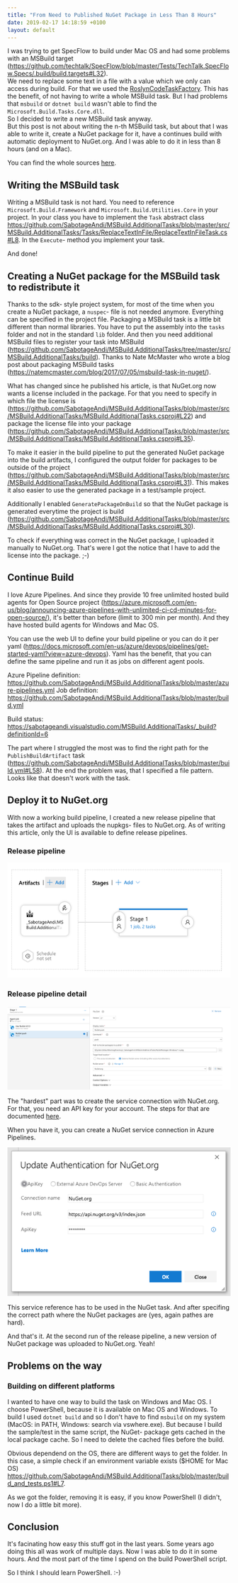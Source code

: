 ```yaml
---
title: "From Need to Published NuGet Package in Less Than 8 Hours"
date: 2019-02-17 14:18:59 +0100
layout: default
---
```


I was trying to get SpecFlow to build under Mac OS and had some problems with an MSBuild target (<https://github.com/techtalk/SpecFlow/blob/master/Tests/TechTalk.SpecFlow.Specs/.build/build.targets#L32>).  
We need to replace some text in a file with a value which we only can access during build. For that we used the [RoslynCodeTaskFactory](https://docs.microsoft.com/en-us/visualstudio/msbuild/msbuild-roslyncodetaskfactory?view=vs-2017). This has the benefit, of not having to write a whole MSBuild task. But I had problems that `msbuild` or `dotnet build` wasn't able to find the `Microsoft.Build.Tasks.Core.dll`.  
So I decided to write a new MSBuild task anyway.  
But this post is not about writing the n-th MSBuild task, but about that I was able to write it, create a NuGet package for it, have a continues build with automatic deployment to NuGet.org. And I was able to do it in less than 8 hours (and on a Mac).

You can find the whole sources [here](https://github.com/SabotageAndi/MSBuild.AdditionalTasks).

## Writing the MSBuild task

Writing a MSBuild task is not hard. You need to reference `Microsoft.Build.Framework` and `Microsoft.Build.Utilities.Core` in your project. In your class you have to implement the `Task` abstract class <https://github.com/SabotageAndi/MSBuild.AdditionalTasks/blob/master/src/MSBuild.AdditionalTasks/Tasks/ReplaceTextInFile/ReplaceTextInFileTask.cs#L8>. In the `Execute`- method you implement your task.

And done!

## Creating a NuGet package for the MSBuild task to redistribute it

Thanks to the sdk- style project system, for most of the time when you create a NuGet package, a `nuspec`- file is not needed anymore. Everything can be specified in the project file.
Packaging a MSBuild task is a little bit different than normal libraries. You have to put the assembly into the `tasks` folder and not in the standard `lib` folder. And then you need additional MSBuild files to register your task into MSBuild (<https://github.com/SabotageAndi/MSBuild.AdditionalTasks/tree/master/src/MSBuild.AdditionalTasks/build>). Thanks to Nate McMaster who wrote a blog post about packaging MSBuild tasks (<https://natemcmaster.com/blog/2017/07/05/msbuild-task-in-nuget/>).

What has changed since he published his article, is that NuGet.org now wants a license included in the package. For that you need to specify in which file the license is (<https://github.com/SabotageAndi/MSBuild.AdditionalTasks/blob/master/src/MSBuild.AdditionalTasks/MSBuild.AdditionalTasks.csproj#L22>) and package the license file into your package (<https://github.com/SabotageAndi/MSBuild.AdditionalTasks/blob/master/src/MSBuild.AdditionalTasks/MSBuild.AdditionalTasks.csproj#L35>).

To make it easier in the build pipeline to put the generated NuGet package into the build artifacts, I configured the output folder for packages to be outside of the project (<https://github.com/SabotageAndi/MSBuild.AdditionalTasks/blob/master/src/MSBuild.AdditionalTasks/MSBuild.AdditionalTasks.csproj#L31>).
This makes it also easier to use the generated package in a test/sample project.

Additionally I enabled `GeneratePackageOnBuild` so that the NuGet package is generated everytime the project is build (<https://github.com/SabotageAndi/MSBuild.AdditionalTasks/blob/master/src/MSBuild.AdditionalTasks/MSBuild.AdditionalTasks.csproj#L30>).

To check if everything was correct in the NuGet package, I uploaded it manually to NuGet.org. That's were I got the notice that I have to add the license into the package. ;-)

## Continue Build

I love Azure Pipelines. And since they provide 10 free unlimited hosted build agents for Open Source project (<https://azure.microsoft.com/en-us/blog/announcing-azure-pipelines-with-unlimited-ci-cd-minutes-for-open-source/>), it's better than before (limit to 300 min per month). And they have hosted build agents for Windows and Mac OS.

You can use the web UI to define your build pipeline or you can do it per yaml (<https://docs.microsoft.com/en-us/azure/devops/pipelines/get-started-yaml?view=azure-devops>).
Yaml has the benefit, that you can define the same pipeline and run it as jobs on different agent pools.

Azure Pipeline definition: <https://github.com/SabotageAndi/MSBuild.AdditionalTasks/blob/master/azure-pipelines.yml>
Job definition: <https://github.com/SabotageAndi/MSBuild.AdditionalTasks/blob/master/build.yml>

Build status: https://sabotageandi.visualstudio.com/MSBuild.AdditionalTasks/_build?definitionId=6

The part where I struggled the most was to find the right path for the `PublishBuildArtifact` task (<https://github.com/SabotageAndi/MSBuild.AdditionalTasks/blob/master/build.yml#L58>). At the end the problem was, that I specified a file pattern. Looks like that doesn't work with the task.

## Deploy it to NuGet.org

With now a working build pipeline, I created a new release pipeline that takes the artifact and uploads the nupkgs- files to NuGet.org.
As of writing this article, only the UI is available to define release pipelines.

### Release pipeline

![release pipeline](/assets/images/2019-02-17%20Release%20Pipeline.png)

### Release pipeline detail

![release pipeline detail](/assets/images/2019-02-17%20Release%20Pipeline%20details.png)

The "hardest" part was to create the service connection with NuGet.org. For that, you need an API key for your account. The steps for that are documented [here](https://docs.microsoft.com/en-us/nuget/create-packages/publish-a-package#create-api-keys).

When you have it, you can create a NuGet service connection in Azure Pipelines.

![nuget service connection](/assets/images/2019-02-17%20NuGet%20Service%20Connections.png)

This service reference has to be used in the NuGet task. And after specifing the correct path where the NuGet packages are (yes, again pathes are hard).

And that's it. At the second run of the release pipeline, a new version of NuGet package was uploaded to NuGet.org. Yeah!

## Problems on the way

### Building on different platforms

I wanted to have one way to build the task on Windows and Mac OS. I choose PowerShell, because it is available on Mac OS and Windows.
To build I used `dotnet build` and so I don't have to find `msbuild` on my system (MacOS: in PATH, Windows: search via vswhere.exe). But because I build the sample/test in the same script, the NuGet- package gets cached in the local package cache. So I need to delete the cached files before the build.

Obvious dependend on the OS, there are different ways to get the folder. In this case, a simple check if an environment variable exists ($HOME for Mac OS)
<https://github.com/SabotageAndi/MSBuild.AdditionalTasks/blob/master/build_and_tests.ps1#L7>.

As we got the folder, removing it is easy, if you know PowerShell (I didn't, now I do a little bit more).

## Conclusion

It's facinating how easy this stuff got in the last years. Some years ago doing this all was work of multiple days. Now I was able to do it in some hours. And the most part of the time I spend on the build PowerShell script.

So I think I should learn PowerShell. :-)